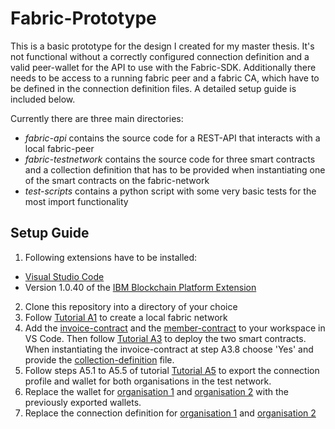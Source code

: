 # Fabric-Prototype
This is a basic prototype for the design I created for my master thesis. It's not functional without a correctly configured connection definition and a valid peer-wallet for the API to use with the Fabric-SDK. Additionally there needs to be access to a running fabric peer and a fabric CA, which have to be defined in the connection definition files. A detailed setup guide is included below.  

Currently there are three main directories:
- *fabric-api* contains the source code for a REST-API that interacts with a local fabric-peer
- *fabric-testnetwork* contains the source code for three smart contracts and a collection definition that has to be provided when instantiating one of the smart contracts on the fabric-network
- *test-scripts* contains a python script with some very basic tests for the most import functionality

## Setup Guide
1) Following extensions have to be installed:
- [Visual Studio Code](https://code.visualstudio.com) 
- Version 1.0.40 of the [IBM Blockchain Platform Extension](https://marketplace.visualstudio.com/items?itemName=IBMBlockchain.ibm-blockchain-platform) 
2) Clone this repository into a directory of your choice
3) Follow [Tutorial A1](files/a1.pdf) to create a local fabric network
4) Add the [invoice-contract](fabric-prototype/fabric-testnet/smart_contracts/invoice-contract) and the [member-contract](fabric-prototype/fabric-testnet/smart_contracts/member-contract) to your workspace in VS Code. Then follow [Tutorial A3](files/a3.pdf) to deploy the two smart contracts. When instantiating the invoice-contract at step A3.8 choose 'Yes' and provide the [collection-definition](fabric-prototype/fabric-testnet/private_collections/PrivateCollection.json) file.
5) Follow steps A5.1 to A5.5 of tutorial [Tutorial A5](files/a5.pdf) to export the connection profile and wallet for both organisations in the test network.
6) Replace the wallet for [organisation 1](fabric-prototype/fabric-api/Org1Wallet/) and [organisation 2](fabric-prototype/fabric-api/Org2Wallet/) with the previously exported wallets.  
7) Replace the connection definition for [organisation 1](fabric-prototype/fabric-api/connection_org1.json) and [organisation 2](fabric-prototype/fabric-api/connection_org2.json)
 



